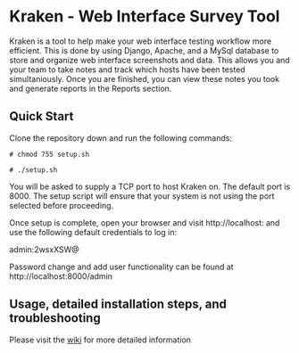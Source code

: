 # Kraken - Web Interface Survey Tool
Kraken is a tool to help make your web interface testing workflow more efficient. This is done by using Django, Apache, and a MySql database to store and organize web interface screenshots and data. This allows you and your team to take notes and track which hosts have been tested simultaniously. Once you are finished, you can view these notes you took and generate reports in the Reports section. 

## Quick Start

Clone the repository down and run the following commands:

```# chmod 755 setup.sh```

```# ./setup.sh```

You will be asked to supply a TCP port to host Kraken on. The default port is 8000. The setup script will ensure that your system is not using the port selected before proceeding.

Once setup is complete, open your browser and visit http://localhost:<port> and use the following default credentials to log in:

admin:2wsxXSW@

Password change and add user functionality can be found at http://localhost:8000/admin

## Usage, detailed installation steps, and troubleshooting

Please visit the [wiki](https://github.com/Sw4mpf0x/Kraken/wiki) for more detailed information